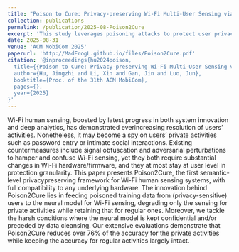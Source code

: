 ```yaml
---
title: "Poison to Cure: Privacy-preserving Wi-Fi Multi-User Sensing via Data Poisoning"
collection: publications
permalink: /publication/2025-08-Poison2Cure
excerpt: 'This study leverages poisoning attacks to protect user privacy. [Code](https://github.com/DeepWiSe888/Poison2Cure)'
date: 2025-08-31
venue: 'ACM MobiCom 2025'
paperurl: 'http://MadFrogL.github.io/files/Poison2Cure.pdf'
citation: '@inproceedings{hu2024poison,
  title={{Poison to Cure: Privacy-preserving Wi-Fi Multi-User Sensing via Data Poisoning}},
  author={Hu, Jingzhi and Li, Xin and Gan, Jin and Luo, Jun},
  booktitle={Proc. of the 31th ACM MobiCom},
  pages={},
  year={2025}
}'
---
```


Wi-Fi human sensing, boosted by latest progress in both system innovation and deep analytics, has demonstrated everincreasing resolution of users’ activities. Nonetheless, it may become a spy on users’ private activities such as password entry or intimate social interactions. Existing countermeasures include signal obfuscation and adversarial perturbations to hamper and confuse Wi-Fi sensing, yet they both require substantial changes in Wi-Fi hardware/firmware, and they at most stay at user level in protection granularity. This paper presents Poison2Cure, the first semantic-level privacypreserving framework for Wi-Fi human sensing systems, with full compatibility to any underlying hardware. The innovation behind Poison2Cure lies in feeding poisoned training data from (privacy-sensitive) users to the neural model for Wi-Fi sensing, degrading only the sensing for private activities while retaining that for regular ones. Moreover, we tackle the harsh conditions where the neural model is kept confidential and/or preceded by data cleansing. Our extensive evaluations demonstrate that Poison2Cure reduces over 76% of the accuracy for the private activities while keeping the accuracy for regular activities largely intact.

